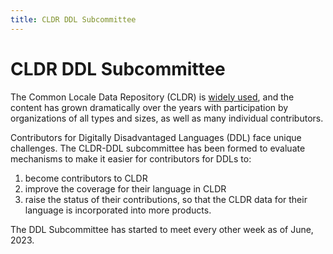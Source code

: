 ```yaml
---
title: CLDR DDL Subcommittee
---
```


# CLDR DDL Subcommittee

The Common Locale Data Repository (CLDR) is [widely used](https://cldr.unicode.org/index), and the content has grown dramatically over the years with participation by organizations of all types and sizes, as well as many individual contributors.

Contributors for Digitally Disadvantaged Languages (DDL) face unique challenges. The CLDR-DDL subcommittee has been formed to evaluate mechanisms to make it easier for contributors for DDLs to:

1. become contributors to CLDR
2. improve the coverage for their language in CLDR
3. raise the status of their contributions, so that the CLDR data for their language is incorporated into more products.

The DDL Subcommittee has started to meet every other week as of June, 2023.

